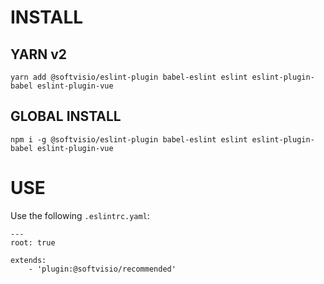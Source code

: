 # INSTALL

## YARN v2
```
yarn add @softvisio/eslint-plugin babel-eslint eslint eslint-plugin-babel eslint-plugin-vue
```

## GLOBAL INSTALL
```
npm i -g @softvisio/eslint-plugin babel-eslint eslint eslint-plugin-babel eslint-plugin-vue
```

# USE

Use the following ```.eslintrc.yaml```:

```
---
root: true

extends:
    - 'plugin:@softvisio/recommended'
```
